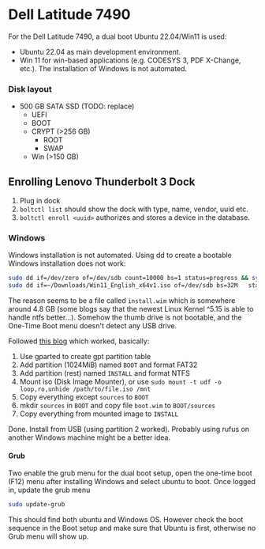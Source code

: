 # Dell Latitude 7490
For the Dell Latitude 7490, a dual boot Ubuntu 22.04/Win11 is used:
- Ubuntu 22.04 as main development environment.
- Win 11 for win-based applications (e.g. CODESYS 3, PDF X-Change, etc.). The installation of Windows is not automated.
### Disk layout
- 500 GB SATA SSD (TODO: replace)
    * UEFI
    * BOOT
    * CRYPT (>256 GB)
        * ROOT
        * SWAP
    * Win (>150 GB)
## Enrolling Lenovo Thunderbolt 3 Dock
1. Plug in dock
2. `boltctl list` should show the dock with type, name, vendor, uuid etc.
3. `boltctl enroll <uuid>` authorizes and stores a device in the database.

### Windows
Windows installation is not automated.
Using dd to create a bootable Windows installation does not work:
```sh
sudo dd if=/dev/zero of=/dev/sdb count=10000 bs=1 status=progress && sync
sudo dd if=~/Downloads/Win11_English_x64v1.iso of=/dev/sdb bs=32M   status=progress && sync
```

The reason seems to be a file called `install.wim` which is somewhere around 4.8 GB (some blogs say that the newest Linux Kernel ^5.15 is able to handle ntfs better...). Somehow the thumb drive is not bootable, and the One-Time Boot menu doesn't detect any USB drive.

Followed [this blog](https://dellwindowsreinstallationguide.com/creating-a-windows11-bootable-usb-on-linux/) which worked, basically:
1. Use gparted to create gpt partition table
2. Add partition (1024MiB) named `BOOT` and format FAT32
3. Add partition (rest) named `INSTALL` and format NTFS
4. Mount iso (Disk Image Mounter), or use `sudo mount -t udf -o loop,ro,unhide /path/to/file.iso /mnt`
5. Copy everything except `sources` to `BOOT`
6. mkdir `sources` in `BOOT` and copy file `boot.wim` to `BOOT/sources`
7. Copy everything from mounted image to `INSTALL`

Done. Install from USB (using partition 2 worked). Probably using rufus on another Windows machine might be a better idea.

#### Grub
Two enable the grub menu for the dual boot setup, open the one-time boot (F12) menu after installing Windows and select ubuntu to boot.
Once logged in, update the grub menu
```sh
sudo update-grub
```
This should find both ubuntu and Windows OS. However check the boot sequence in the Boot setup and make sure that Ubuntu is first, otherwise no Grub menu will show up.